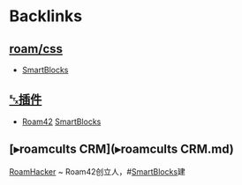 
# Backlinks
## [roam/css](roam/css.md)
- [SmartBlocks](SmartBlocks.md)

## [␃插件](␃插件.md)
- [Roam42](Roam42.md) [SmartBlocks](SmartBlocks.md)

## [▸roamcults CRM](▸roamcults CRM.md)
[RoamHacker](RoamHacker.md) ~ Roam42创立人，#[SmartBlocks](SmartBlocks.md)建

